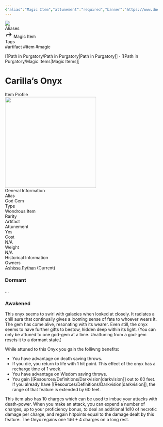 ```yaml
---
{"alias":"Magic Item","attunement":"required","banner":"https://www.dndbeyond.com/attachments/0/868/c7b-209.jpg","banner_icon":"⚖️","banner_y":0.20883,"campaign":"Path in Purgatory","dg-publish":true,"image":"![|35](https://www.dndbeyond.com/content/1-0-2280-0/skins/waterdeep/images/icons/item_types/wondrousitem.jpg)","notes":null,"rarity":"Artifact","source":"Path in Purgatory","source_abbr":"PP","type":"Wondrous Item","tags":["item, magic"],"permalink":"/path-in-purgatory/items/carilla-s-onyx/","dgPassFrontmatter":true}
---
```


<div class="wiki-header">
	<div class="banner-wrapper">
		<div class="banner">
			<img class="banner-image full-width" src="https://www.dndbeyond.com/attachments/0/868/c7b-209.jpg" style="object-position: 50% 50%">
		</div>
	</div>
	<div class="frontmatter-container">
		<div class="frontmatter-section mod-aliases">
			<span class="frontmatter-section-label">Aliases</span>
			<div class="frontmatter-section-data frontmatter-section-aliases">
				<span class="frontmatter-alias">
					<span class="frontmatter-alias-icon"> <svg xmlns="http://www.w3.org/2000svg" width="24" height="24" viewBox="0 0 24 24" fill="none" stroke="currentColor" stroke-width="2" stroke-linecap="round" stroke-linejoin="round" class="svg-icon lucide-forward"><polyline points="15 17 20 12 15 7"></polyline><path d="M4 18v-2a4 4 0 0 1 4-4h12"></path></svg></span>
					Magic Item</span>
			</div>
		</div>
		<div class="frontmatter-section mod-tags">
			<span class="frontmatter-section-label">Tags</span>
			<div class="frontmatter-section-data frontmatter-section-tags">
				<a class="tag"onclick="toggleTagSearch(this)">#artifact</a>
				<a class="tag" onclick="toggleTagSearch(this)">#item</a>
				<a class="tag" onclick="toggleTagSearch(this)">#magic</a>
			</div>
		</div>
	</div>
</div>

[[Path in Purgatory/Path in Purgatory\|Path in Purgatory]] ∙ [[Path in Purgatory/Magic Items\|Magic Items]]

# Carilla’s Onyx
<aside>
	<div class="aside-bkg aside-item aside-title center">Item Profile</div>
	<section class="aside-item">
		<img height="300" src="https://www.dndbeyond.com/content/1-0-2280-0/skins/waterdeep/images/icons/item_types/wondrousitem.jpg">
		<figcaption class="aside-caption aside-item-spacing center"></figcaption>
	</section>
	<section class="aside-item">
	<div class="aside-bkg aside-item aside-header aside-item-spacing center">General Information</div>
	<div class="aside-data aside-item aside-item-spacing">
			<div class="aside-label">Alias</div>
			<div class="aside-value">God Gem</div>
		</div>
		<div class="aside-data aside-item aside-item-spacing">
			<div class="aside-label">Type</div>
			<div class="aside-value">Wondrous Item</div>
		</div>
		<div class="aside-item aside-data aside-item-spacing">
			<div class="aside-label">Rarity</div>
			<div class="aside-value">Artifact</div>
		</div>
		<div class="aside-data aside-item aside-item-spacing">
			<div class="aside-label">Attunement</div>
			<div class="aside-value">Yes</div>
		</div>
		<div class="aside-item aside-data aside-item-spacing">
			<div class="aside-label">Cost</div>
			<div class="aside-value">N/A</div>
		</div>
		<div class="aside-item aside-data aside-item-spacing">
			<div class="aside-label">Weight</div>
			<div class="aside-value">N/A</div>
		</div>
	</section>
	<section class="aside-item">
	<div class="aside-bkg aside-item aside-header aside-item-spacing center">Historical Information</div>
	<div class="aside-data aside-item aside-item-spacing">
			<div class="aside-label">Owners</div>
			<div class="aside-value"><a class="internal-link" href="/path-in-purgatory/the-party/ashissa-pythan/">Ashissa Pythan</a> (Current)</div>
		</div>
	</section>
</aside>

### Dormant
...

### Awakened
This onyx seems to swirl with galaxies when looked at closely. It radiates a chill aura that continually gives a looming sense of fate to whoever wears it. The gem has come alive, resonating with its wearer. Even still, the onyx seems to have further gifts to bestow, hidden deep within its light. (You can only be attuned to one god-gem at a time. Unattuning from a god-gem resets it to a dormant state.)

While attuned to this Onyx you gain the folliwng benefits:

- You have advantage on death saving throws.
- If you die, you return to life with 1 hit point. This effect of the onyx has a recharge time of 1 week.
- You have advantage on Wisdom saving throws.
- You gain [[Resources/Definitions/Darkvision\|darkvision]] out to 60 feet. If you already have [[Resources/Definitions/Darkvision\|darkvision]], the range of that feature is extended by 60 feet.

This item also has 10 charges which can be used to imbue your attacks with death-power. When you make an attack, you can expend a number of charges, up to your proficiency bonus, to deal an additional 1d10 of necrotic damage per charge, and regain hitpoints equal to the damage dealt by this feature. The Onyx regains one 1d6 + 4 charges on a long rest.